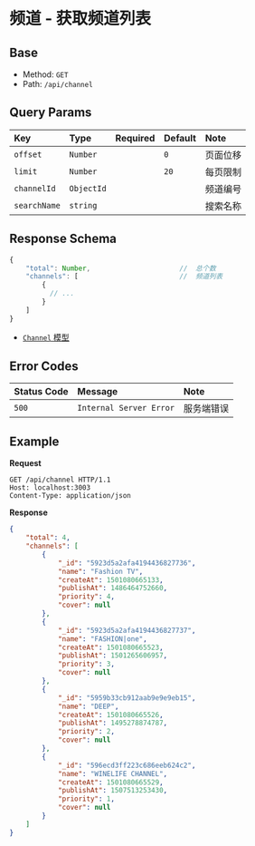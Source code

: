 # 频道 - 获取频道列表

## Base

* Method: `GET`
* Path: `/api/channel`

## Query Params

Key          | Type       | Required | Default | Note
:----------- | :--------- | :------: | :------ | :--------
`offset`     | `Number`   |          | `0`    | 页面位移
`limit`      | `Number`   |          | `20`   | 每页限制
`channelId`  | `ObjectId` |          |        | 频道编号
`searchName` | `string`   |          |        | 搜索名称

## Response Schema

```js
{
    "total": Number,                      //  总个数
    "channels": [                         //  频道列表
        {
          // ...
        }
    ]
}
```

* [`Channel` 模型][channel-model]

## Error Codes

Status Code | Message                 | Note
:---------- | :---------------------- | :---------
`500`      | `Internal Server Error` | 服务端错误

## Example

**Request**

```
GET /api/channel HTTP/1.1
Host: localhost:3003
Content-Type: application/json
```

**Response**

```json
{
    "total": 4,
    "channels": [
        {
            "_id": "5923d5a2afa4194436827736",
            "name": "Fashion TV",
            "createAt": 1501080665133,
            "publishAt": 1486464752660,
            "priority": 4,
            "cover": null
        },
        {
            "_id": "5923d5a2afa4194436827737",
            "name": "FASHION|one",
            "createAt": 1501080665523,
            "publishAt": 1501265606957,
            "priority": 3,
            "cover": null
        },
        {
            "_id": "5959b33cb912aab9e9e9eb15",
            "name": "DEEP",
            "createAt": 1501080665526,
            "publishAt": 1495278874787,
            "priority": 2,
            "cover": null
        },
        {
            "_id": "596ecd3ff223c686eeb624c2",
            "name": "WINELIFE CHANNEL",
            "createAt": 1501080665529,
            "publishAt": 1507513253430,
            "priority": 1,
            "cover": null
        }
    ]
}
```

[signature]: ../../../../signature.md

[channel-model]: ../../../../model/channel.md
